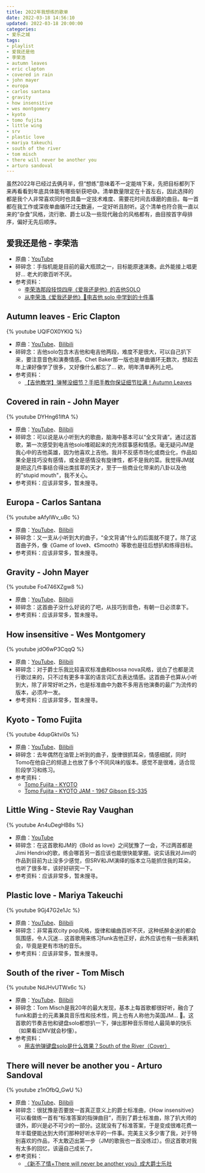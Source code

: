 ```yaml
---
title: 2022年我想练的歌单
date: 2022-03-18 14:56:10
updated: 2022-03-18 20:00:00
categories:
- 爱乐之城
tags:
- playlist
- 爱我还是他
- 李荣浩
- autumn leaves
- eric clapton
- covered in rain
- john mayer
- europa
- carlos santana
- gravity
- how insensitive
- wes montgomery
- kyoto
- tomo fujita
- little wing
- srv
- plastic love
- mariya takeuchi
- south of the river
- tom misch
- there will never be another you
- arturo sandoval
---
```


虽然2022年已经过去俩月半，但“想练”意味着不一定能啃下来，先把目标都列下来再看看到年底具体能有哪些斩获吧😅。清单数量限定在十首左右，因此选择的都是我个人非常喜欢同时也具备一定技术难度、需要花时间去琢磨的曲目。每一首都在我工作或深夜单曲循环过无数遍，一定好听且耐听。这个清单也符合我一直以来的“杂食”风格，流行歌、爵士以及一些现代融合的风格都有，曲目按首字母排序，偏好无先后顺序。

<!-- more -->



## 爱我还是他 - 李荣浩

- 原曲：[YouTube](https://youtu.be/xanYQbxMY7A)
- 碎碎念：手指机能是目前的最大瓶颈之一，目标能原速演奏。此外能接上唱更好... 老大的歌百听不厌。
- 参考资料：
  - [李荣浩那段技惊四座《爱我还是他》的吉他SOLO](https://www.bilibili.com/video/BV14z4y1y7aP)
  - [从李荣浩《爱我还是他》🎸电吉他 solo 中学到的十件事](https://www.bilibili.com/video/BV17Z4y137oX)



## Autumn leaves - Eric Clapton

{% youtube UQlFOX0YKlQ %}

- 原曲：[YouTube](https://youtu.be/UQlFOX0YKlQ)、[Bilibili](https://www.bilibili.com/video/BV14R4y1W7DM)
- 碎碎念：吉他solo包含木吉他和电吉他两段，难度不是很大，可以自己扒下来，要注意音色和演奏情感。Chet Baker那一版也是单曲循环无数次，想起去年上课好像学了很多，又好像什么都忘了... 欸，明年清单再列上吧。
- 参考资料：
  - [【吉他教学】弹琴没细节？手把手教你保证细节拉满！Autumn Leaves](https://www.bilibili.com/video/BV1GQ4y1q7P6)



## Covered in rain - John Mayer

{% youtube DYHng61lftA %}

- 原曲：[YouTube](https://youtu.be/DYHng61lftA)、[Bilibili](https://www.bilibili.com/video/BV1iW411i7Us)
- 碎碎念：可以说是从小听到大的歌曲，脑海中基本可以“全文背诵”。通过这首歌，第一次感受到电吉他solo堆砌起来的充沛叙事感和情感。毫无疑问JM是我心中的吉他英雄，因为他喜欢上吉他。我并不反感市场化或商业化，作品如果全是技巧没有感情，或全是感情没有旋律性，都不是我的菜。我觉得JM就是把这几件事结合得出类拔萃的天才，至于一些商业化带来的八卦以及他的"stupid mouth"，我不关心。
- 参考资料：应该非常多，暂未搜寻。



## Europa - Carlos Santana

{% youtube aAfylWv_uBc %}

- 原曲：[YouTube](https://youtu.be/aAfylWv_uBc)、[Bilibili](https://www.bilibili.com/video/BV1Ps411D7Fr)
- 碎碎念：又一支从小听到大的曲子，“全文背诵”什么的后面就不提了。除了这首曲子外，像《Game of love》、《Smooth》等歌也是往后想扒和练得目标。
- 参考资料：应该非常多，暂未搜寻。



## Gravity - John Mayer

{% youtube Fo4746XZgw8 %}

- 原曲：[YouTube](https://youtu.be/Fo4746XZgw8)、[Bilibili](https://www.bilibili.com/video/BV13X4y1K7aN)
- 碎碎念：这首曲子没什么好说的了吧，从技巧到音色，有朝一日必须拿下。
- 参考资料：应该非常多，暂未搜寻。



## How insensitive - Wes Montgomery

{% youtube jdO6wP3CqqQ %}

- 原曲：[YouTube](https://youtu.be/jdO6wP3CqqQ)、[Bilibili](https://www.bilibili.com/video/BV1K54y1j7T2)
- 碎碎念：对于爵士乐我比较喜欢标准曲和bossa nova风格，说白了也都是流行歌过来的，只不过有更多丰富的语言词汇去表达情感。这首曲子也算从小听到大，除了非常好听之外，也是标准曲中为数不多用吉他演奏的最广为流传的版本，必须冲一发。
- 参考资料：应该非常多，暂未搜寻。



## Kyoto - Tomo Fujita

{% youtube 4dupGktvi0s %}

- 原曲：[YouTube](https://youtu.be/4dupGktvi0s)、[Bilibili](https://www.bilibili.com/video/BV1Jb411C7Wy)
- 碎碎念：去年偶然在油管上听到的曲子，旋律很抓耳朵，情感细腻，同时Tomo在他自己的频道上也放了多个不同风味的版本。感觉不是很难，适合现阶段学习和练习。
- 参考资料：
  - [Tomo Fujita - KYOTO](https://youtu.be/587i4Cv-Zs0)
  - [Tomo Fujita - KYOTO JAM - 1967 Gibson ES-335](https://youtu.be/Rh_bv5Z8jQE)



## Little Wing - Stevie Ray Vaughan

{% youtube An4uDegHB8s %}

- 原曲：[YouTube](https://youtu.be/An4uDegHB8s)
- 碎碎念：在这首歌和JM的《Bold as love》之间犹豫了一会，不过两首都是Jimi Hendrix的歌，练会哪首另一首应该也能很快能掌握。说实话我对Jimi的作品到目前为止没多少感觉，但SRV和JM演绎的版本立马能抓住我的耳朵，也听了很多年，该好好研究一下。
- 参考资料：应该非常多，暂未搜寻。



## Plastic love - Mariya Takeuchi

{% youtube 9Gj47G2e1Jc %}

- 原曲：[YouTube](https://youtu.be/9Gj47G2e1Jc)、[Bilibili](https://www.bilibili.com/video/BV1E3411k7sp)
- 碎碎念：非常喜欢city pop风格，旋律和编曲百听不厌，这种纸醉金迷的都会氛围感，令人沉迷... 这首歌用来练习funk吉他正好，此外应该也有一些表演机会，毕竟是更有市场的音乐。
- 参考资料：应该非常多，暂未搜寻。



## South of the river - Tom Misch

{% youtube NdJHvUTWx6c %}

- 原曲：[YouTube](https://youtu.be/NdJHvUTWx6c)、[Bilibili](https://www.bilibili.com/video/BV1dW411x7tA)
- 碎碎念：Tom Misch是我20年的最大发现，基本上每首歌都很好听，融合了funk和爵士的元素兼具音乐性和技术性，网上也有人称他为英国JM... 🤣。这首歌的节奏吉他和键盘solo都想扒一下，弹出那种音乐带给人最简单的快乐（如果看过MV就会秒懂）。
- 参考资料：
  - [用吉他弹键盘solo是什么效果？South of the River（Cover）](https://www.bilibili.com/video/BV1BZ4y1w77B)



## There will never be another you - Arturo Sandoval

{% youtube z1nOfbQ_GwU %}

- 原曲：[YouTube](https://youtu.be/z1nOfbQ_GwU)、[Bilibili](https://www.bilibili.com/video/BV1Yq4y1h7Eh)
- 碎碎念：很犹豫是否要放一首真正意义上的爵士标准曲，《How insensitive》可以看做练一首有“标准答案的指弹曲目”，而到了爵士标准曲，除了扒大师的谱外，即兴是必不可少的一部分。这就没有了标准答案，于是变成很难花费一年半载便能达到大师们那种好听水平的一件事。完美主义多少害了我，对于特别喜欢的作品，不太敢迈出第一步（JM的歌我也一首没练过）。但这首歌对我有太多的回忆，该逼自己成长了。
- 参考资料：
  - [《新不了情+There will never be another you》成大爵士乐社](https://www.bilibili.com/video/BV1154y1Y7ME)
